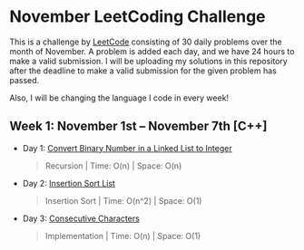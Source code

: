 # November LeetCoding Challenge

This is a challenge by [LeetCode](https://leetcode.com/explore/challenge/card/november-leetcoding-challenge/) consisting of 30 daily problems over the month of November. A problem is added each day, and we have 24 hours to make a valid submission. I will be uploading my solutions in this repository after the deadline to make a valid submission for the given problem has passed. 

Also, I will be changing the language I code in every week!


## Week 1: November 1st – November 7th [C++]

* Day 1: [Convert Binary Number in a Linked List to Integer](https://leetcode.com/explore/challenge/card/november-leetcoding-challenge/564/week-1-november-1st-november-7th/3516/)

    > Recursion | 
    > Time: O(n) |
    > Space: O(n) 

* Day 2: [Insertion Sort List](https://leetcode.com/explore/challenge/card/november-leetcoding-challenge/564/week-1-november-1st-november-7th/3517/)

    > Insertion Sort | 
    > Time: O(n^2) |
    > Space: O(1) 
    
* Day 3: [Consecutive Characters](https://leetcode.com/explore/challenge/card/november-leetcoding-challenge/564/week-1-november-1st-november-7th/3518/)

    > Implementation | 
    > Time: O(n) |
    > Space: O(1) 